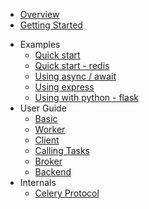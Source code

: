 * [Overview](/)
* [Getting Started](getting-started.md)
- Examples
  - [Quick start](examples/quick-start.md)
  - [Quick start - redis](examples/quick-start-redis.md)
  - [Using async / await](examples/async-await.md)
  - [Using express](examples/express.md)
  - [Using with python - flask](examples/flask.md)
- User Guide
  - [Basic](guide/basic.md)
  - [Worker](guide/worker.md)
  - [Client](guide/client.md)
  - [Calling Tasks](guide/calling-tasks.md)
  - [Broker](guide/broker.md)
  - [Backend](guide/backend.md)
- Internals
  * [Celery Protocol](internals/celery-protocol.md)
